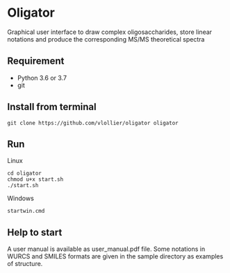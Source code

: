 # Oligator 
Graphical user interface to draw complex oligosaccharides, store linear notations and produce the corresponding MS/MS theoretical spectra

## Requirement
* Python 3.6 or 3.7
* git

## Install from terminal

```
git clone https://github.com/vlollier/oligator oligator
```


## Run

Linux
```
cd oligator
chmod u+x start.sh 
./start.sh
```

Windows
```
startwin.cmd
```


## Help to start
A user manual is available as user_manual.pdf file. Some notations in WURCS and SMILES formats are given in the sample directory as examples of structure.



